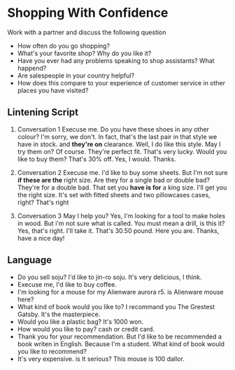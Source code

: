 # Shopping With Confidence
Work with a partner and discuss the following question

- How often do you go shopping?
- What's your favorite shop? Why do you like it?
- Have you ever had any problems speaking to shop assistants? What happend?
- Are salespeople in your country helpful?
- How does this compare to your experience of customer service in other places you have visited?

## Lintening Script

1. Conversation 1
Execuse me. Do you have these shoes in any other colour? I'm sorry, we don't. In fact, that's the last pair in that style
we have in stock. and **they're on** clearance. Well, I do like this style. May I try them on? Of course. They're perfect fit.
That's very lucky. Would you like to buy them? That's 30% off. Yes, I would. Thanks.

2. Conversation 2
Execuse me. I'd like to buy some sheets. But I'm not sure **if these are the** right size. Are they for a single bad or double bad?
They're for a double bad. That set you **have is for** a king size. I'll get you the right size. It's set with fitted sheets and 
two pillowcases cases, right? That's right

2. Conversation 3
May I help you? Yes, I'm looking for a tool to make holes in wood. But i'm not sure what is called. You must mean a drill, 
is this it? Yes, that's right. I'll take it. That's 30.50 pound. Here you are. Thanks, have a nice day!

## Language

- Do you sell soju? I'd like to jin-ro soju. It's very delicious, I think.
- Execuse me, I'd like to buy coffee.
- I'm looking for a mouse for my Alienware aurora r5. is Alienware mouse here?
- What kind of book would you like to? I recommand you The Grestest Gatsby. It's the masterpiece.
- Would you like a plastic bag? It's 1000 won.
- How would you like to pay? cash or credit card.
- Thank you for your recommendation. But I'd like to be recommended a book writen in English. Because I'm a student. What kind of book
would you like to recommend?
- It's very expensive. is It serious? This mouse is 100 dallor.
